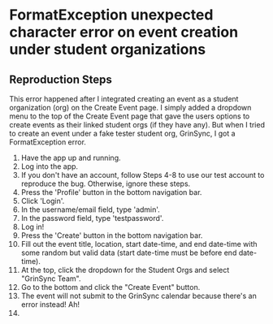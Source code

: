 # FormatException unexpected character error on event creation under student organizations

## Reproduction Steps
This error happened after I integrated creating an event as a student organization (org) on the Create Event page. I simply added a dropdown menu to the top of the Create Event page that gave the users options to create events as their linked student orgs (if they have any). But when I tried to create an event under a fake tester student org, GrinSync, I got a FormatException error. 
1. Have the app up and running.
2. Log into the app.
3. If you don't have an account, follow Steps 4-8 to use our test account to reproduce the bug. Otherwise, ignore these steps.
4. Press the 'Profile' button in the bottom navigation bar.
5. Click 'Login'.
6. In the username/email field, type 'admin'.
7. In the password field, type 'testpassword'.
8. Log in!
9. Press the 'Create' button in the bottom navigation bar.
10. Fill out the event title, location, start date-time, and end date-time with some random but valid data (start date-time must be before end date-time).
11. At the top, click the dropdown for the Student Orgs and select "GrinSync Team".
12. Go to the bottom and click the "Create Event" button.
13. The event will not submit to the GrinSync calendar because there's an error instead! Ah!
14. 
